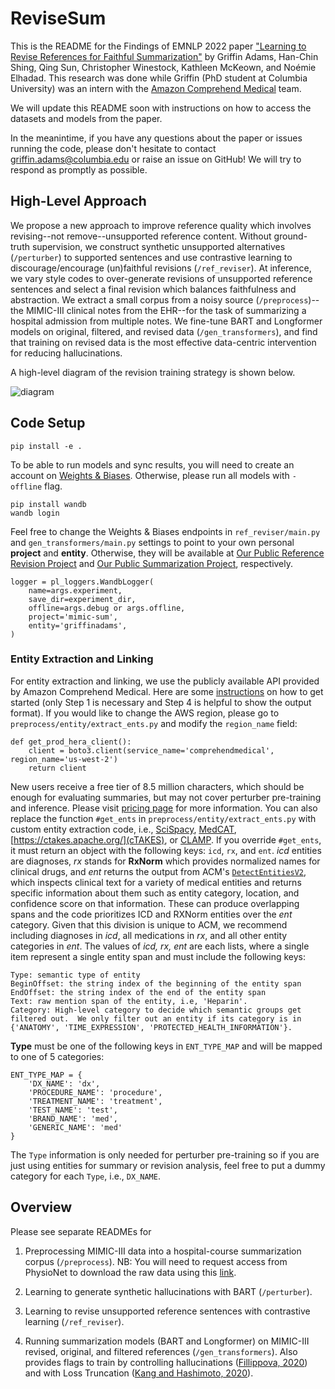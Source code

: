 # ReviseSum

This is the README for the Findings of EMNLP 2022 paper ["Learning to Revise References for Faithful Summarization"](https://arxiv.org/abs/2204.10290) by Griffin Adams, Han-Chin Shing, Qing Sun, Christopher Winestock, Kathleen McKeown, and Noémie Elhadad.  This research was done while Griffin (PhD student at Columbia University) was an intern with the [Amazon Comprehend Medical](https://aws.amazon.com/comprehend/medical/) team.

We will update this README soon with instructions on how to access the datasets and models from the paper.

In the meanintime, if you have any questions about the paper or issues running the code, please don't hesitate to contact griffin.adams@columbia.edu or raise an issue on GitHub!  We will try to respond as promptly as possible.

## High-Level Approach

We propose a new approach to improve reference quality which involves revising--not remove--unsupported reference content. Without ground-truth supervision, we construct synthetic unsupported alternatives (`/perturber`) to supported sentences and use contrastive learning to discourage/encourage (un)faithful revisions (`/ref_reviser`). At inference, we vary style codes to over-generate revisions of unsupported reference sentences and select a final revision which balances faithfulness and abstraction. We extract a small corpus from a noisy source (`/preprocess`)--the MIMIC-III clinical notes from the EHR--for the task of summarizing a hospital admission from multiple notes. We fine-tune BART and Longformer models on original, filtered, and revised data (`/gen_transformers`), and find that training on revised data is the most effective data-centric intervention for reducing hallucinations.

A high-level diagram of the revision training strategy is shown below.

![diagram](static/revise_model_contrast.png)

## Code Setup

```
pip install -e .
```

To be able to run models and sync results, you will need to create an account on [Weights & Biases](https://wandb.ai/).  Otherwise, please run all models with `-offline` flag.

```
pip install wandb
wandb login
```

Feel free to change the Weights & Biases endpoints in `ref_reviser/main.py` and `gen_transformers/main.py` settings to point to your own personal **project** and **entity**.  Otherwise, they will be available at [Our Public Reference Revision Project](https://wandb.ai/griffinadams/ref-improve) and [Our Public Summarization Project](https://wandb.ai/griffinadams/mimic-sum), respectively.

```angular2html
logger = pl_loggers.WandbLogger(
    name=args.experiment,
    save_dir=experiment_dir,
    offline=args.debug or args.offline,
    project='mimic-sum',
    entity='griffinadams',
)
```

### Entity Extraction and Linking

For entity extraction and linking, we use the publicly available API provided by Amazon Comprehend Medical.  Here are some [instructions](https://docs.aws.amazon.com/comprehend-medical/latest/dev/comprehendmedical-gettingstarted.html) on how to get started (only Step 1 is necessary and Step 4 is helpful to show the output format).  If you would like to change the AWS region, please go to `preprocess/entity/extract_ents.py` and modify the `region_name` field:

```angular2html
def get_prod_hera_client():
    client = boto3.client(service_name='comprehendmedical', region_name='us-west-2')
    return client
```

New users receive a free tier of 8.5 million characters, which should be enough for evaluating summaries, but may not cover perturber pre-training and inference. Please visit [pricing page](https://aws.amazon.com/comprehend/medical/pricing/) for more information.  You can also replace the function `#get_ents` in `preprocess/entity/extract_ents.py` with custom entity extraction code, i.e., [SciSpacy](https://allenai.github.io/scispacy/), [MedCAT](https://github.com/CogStack/MedCAT), [https://ctakes.apache.org/](cTAKES), or [CLAMP](https://clamp.uth.edu/). If you override `#get_ents`, it must return an object with the following keys: `icd`, `rx`, and `ent`.  *icd* entities are diagnoses, *rx* stands for **RxNorm** which provides normalized names for clinical drugs, and *ent* returns the output from ACM's [`DetectEntitiesV2`](https://docs.aws.amazon.com/comprehend-medical/latest/api/API_DetectEntitiesV2.html), which inspects clinical text for a variety of medical entities and returns specific information about them such as entity category, location, and confidence score on that information.  These can produce overlapping spans and the code prioritizes ICD and RXNorm entities over the *ent* category.  Given that this division is unique to ACM, we recommend including diagnoses in *icd*, all medications in *rx*, and all other entity categories in *ent*.  The values of *icd, rx, ent* are each lists, where a single item represent a single entity span and must include the following keys:

```
Type: semantic type of entity
BeginOffset: the string index of the beginning of the entity span
EndOffset: the string index of the end of the entity span
Text: raw mention span of the entity, i.e, 'Heparin'.
Category: High-level category to decide which semantic groups get filtered out.  We only filter out an entity if its category is in {'ANATOMY', 'TIME_EXPRESSION', 'PROTECTED_HEALTH_INFORMATION'}.
```

**Type** must be one of the following keys in `ENT_TYPE_MAP` and will be mapped to one of 5 categories:

```angular2html
ENT_TYPE_MAP = {
    'DX_NAME': 'dx',
    'PROCEDURE_NAME': 'procedure',
    'TREATMENT_NAME': 'treatment',
    'TEST_NAME': 'test',
    'BRAND_NAME': 'med',
    'GENERIC_NAME': 'med'
}
```

The `Type` information is only needed for perturber pre-training so if you are just using entities for summary or revision analysis, feel free to put a dummy category for each `Type`, i.e., `DX_NAME`.

## Overview

Please see separate READMEs for

1. Preprocessing MIMIC-III data into a hospital-course summarization corpus (`/preprocess`).  NB: You will need to request access from PhysioNet to download the raw data using this [link](https://physionet.org/works/MIMICIIIClinicalDatabase/access.shtml).

2. Learning to generate synthetic hallucinations with BART (`/perturber`).

3. Learning to revise unsupported reference sentences with contrastive learning (`/ref_reviser`).

4. Running summarization models (BART and Longformer) on MIMIC-III revised, original, and filtered references (`/gen_transformers`).  Also provides flags to train by controlling hallucinations ([Fillippova, 2020](https://aclanthology.org/2020.findings-emnlp.76.pdf)) and with Loss Truncation ([Kang and Hashimoto, 2020](https://aclanthology.org/2020.acl-main.66/)).
